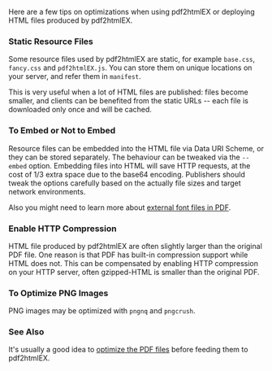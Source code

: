Here are a few tips on optimizations when using pdf2htmlEX or deploying HTML files produced by pdf2htmlEX.

### Static Resource Files

Some resource files used by pdf2htmlEX are static, for example `base.css`, `fancy.css` and `pdf2htmlEX.js`. You can store them on unique locations on your server, and refer them in `manifest`.

This is very useful when a lot of HTML files are published: files become smaller, and clients can be benefited from the static URLs -- each file is downloaded only once and will be cached.

### To Embed or Not to Embed

Resource files can be embedded into the HTML file via Data URI Scheme, or they can be stored separately. The behaviour can be tweaked via the `--embed` option. Embedding files into HTML will save HTTP requests, at the cost of 1/3 extra space due to the base64 encoding. Publishers should tweak the options carefully based on the actually file sizes and target network environments.

Also you might need to learn more about [external font files in PDF](https://github.com/pdf2htmlEX/pdf2htmlEX/wiki/Font-Files#external-fonts).

### Enable HTTP Compression

HTML file produced by pdf2htmlEX are often slightly larger than the original PDF file. One reason is that PDF has built-in compression support while HTML does not. This can be compensated by enabling HTTP compression on your HTTP server, often gzipped-HTML is smaller than the original PDF.

###  To Optimize PNG Images

PNG images may be optimized with `pngnq` and `pngcrush`.

### See Also

It's usually a good idea to [optimize the PDF files](https://github.com/pdf2htmlEX/pdf2htmlEX/wiki/Optimizing-PDF-Files) before feeding them to pdf2htmlEX.
